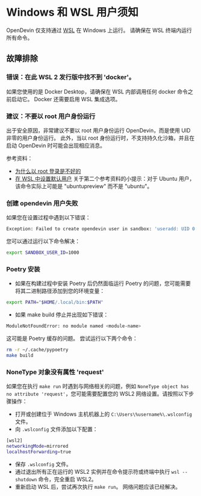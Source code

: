 # Windows 和 WSL 用户须知

OpenDevin 仅支持通过 [WSL](https://learn.microsoft.com/en-us/windows/wsl/install) 在 Windows 上运行。
请确保在 WSL 终端内运行所有命令。

## 故障排除

### 错误：在此 WSL 2 发行版中找不到 'docker'。

如果您使用的是 Docker Desktop，请确保在 WSL 内部调用任何 docker 命令之前启动它。
Docker 还需要启用 WSL 集成选项。

### 建议：不要以 root 用户身份运行

出于安全原因，非常建议不要以 root 用户身份运行 OpenDevin，而是使用 UID 非零的用户身份运行。
此外，当以 root 身份运行时，不支持持久化沙箱，并且在启动 OpenDevin 时可能会出现相应消息。

参考资料：

* [为什么以 root 登录是不好的](https://askubuntu.com/questions/16178/why-is-it-bad-to-log-in-as-root)
* [在 WSL 中设置默认用户](https://www.tenforums.com/tutorials/128152-set-default-user-windows-subsystem-linux-distro-windows-10-a.html#option2)
关于第二个参考资料的小提示：对于 Ubuntu 用户，该命令实际上可能是 "ubuntupreview" 而不是 "ubuntu"。

### 创建 opendevin 用户失败

如果您在设置过程中遇到以下错误：

```sh
Exception: Failed to create opendevin user in sandbox: 'useradd: UID 0 is not unique'
```

您可以通过运行以下命令解决：

```sh
export SANDBOX_USER_ID=1000
```

### Poetry 安装

* 如果在构建过程中安装 Poetry 后仍然面临运行 Poetry 的问题，您可能需要将其二进制路径添加到您的环境变量：

```sh
export PATH="$HOME/.local/bin:$PATH"
```

* 如果 make build 停止并出现如下错误：

```sh
ModuleNotFoundError: no module named <module-name>
```

这可能是 Poetry 缓存的问题。
尝试运行以下两个命令：

```sh
rm -r ~/.cache/pypoetry
make build
```

### NoneType 对象没有属性 'request'

如果您在执行 `make run` 时遇到与网络相关的问题，例如 `NoneType object has no attribute 'request'`，您可能需要配置您的 WSL2 网络设置。请按照以下步骤操作：

* 打开或创建位于 Windows 主机机器上的 `C:\Users\%username%\.wslconfig` 文件。
* 向 `.wslconfig` 文件添加以下配置：

```sh
[wsl2]
networkingMode=mirrored
localhostForwarding=true
```

* 保存 `.wslconfig` 文件。
* 通过退出所有正在运行的 WSL2 实例并在命令提示符或终端中执行 `wsl --shutdown` 命令，完全重启 WSL2。
* 重新启动 WSL 后，尝试再次执行 `make run`。
   网络问题应该已经解决。
